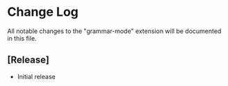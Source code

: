 # Change Log

All notable changes to the "grammar-mode" extension will be documented in this file.

## [Release]

- Initial release